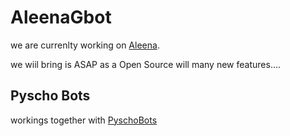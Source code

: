 # AleenaGbot

we are currenlty working on [Aleena](https://t.me/Aleena_Gbot).

we wiil bring is ASAP as a Open Source will many new features....


## Pyscho Bots

workings together with [PyschoBots](https://t.me/psycho_bots)

